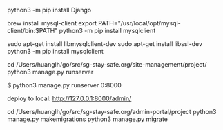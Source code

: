 python3 -m pip install Django

brew install mysql-client
export PATH="/usr/local/opt/mysql-client/bin:$PATH"
python3 -m pip install mysqlclient


sudo apt-get install libmysqlclient-dev
sudo apt-get install libssl-dev
python3 -m pip install mysqlclient

cd /Users/huanglh/go/src/sg-stay-safe.org/site-management/project/
python3 manage.py runserver

$ python3 manage.py runserver 0:8000

deploy to local:
http://127.0.0.1:8000/admin/

cd /Users/huanglh/go/src/sg-stay-safe.org/admin-portal/project
python3 manage.py makemigrations
python3 manage.py migrate